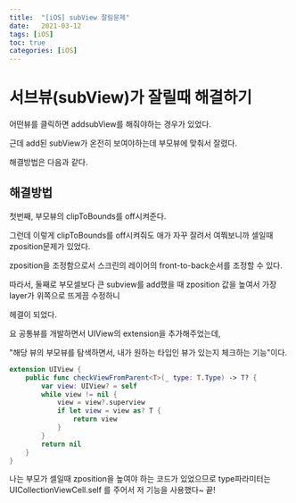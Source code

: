 ```yaml
---
title:  "[iOS] subView 잘림문제"
date:   2021-03-12
tags: [iOS]
toc: true 
categories: [iOS]
---
```


# 서브뷰(subView)가 잘릴때 해결하기

어떤뷰를 클릭하면 addsubView를 해줘야하는 경우가 있었다.

근데 add된 subView가 온전히 보여야하는데 부모뷰에 맞춰서 잘렸다.

해결방법은 다음과 같다.



## 해결방법

첫번째, 부모뷰의 clipToBounds를 off시켜준다.

그런데 이렇게 clipToBounds를 off시켜줘도 애가 자꾸 잘려서 여쭤보니까 셀일때 zposition문제가 있었다.

zposition을 조정함으로서 스크린의 레이어의 front-to-back순서를 조정할 수 있다.

따라서, 둘째로 부모셀보다 큰 subview를 add했을 때 zposition 값을 높여서 가장 layer가 위쪽으로 뜨게끔 수정하니

헤결이 되었다.





요 공통뷰를 개발하면서 UIView의 extension을 추가해주었는데,

"해당 뷰의 부모뷰를 탐색하면서, 내가 원하는 타입인 뷰가 있는지 체크하는 기능"이다.

```swift
extension UIView {
    public func checkViewFromParent<T>(_ type: T.Type) -> T? {
        var view: UIView? = self
        while view != nil {
            view = view?.superview
            if let view = view as? T {
                return view
            }
        }
        return nil
    }
}
```

나는 부모가 셀일때 zposition을 높여야 하는 코드가 있었으므로 type파라미터는 UICollectionViewCell.self 를 주어서 저 기능을 사용했다~ 끝!